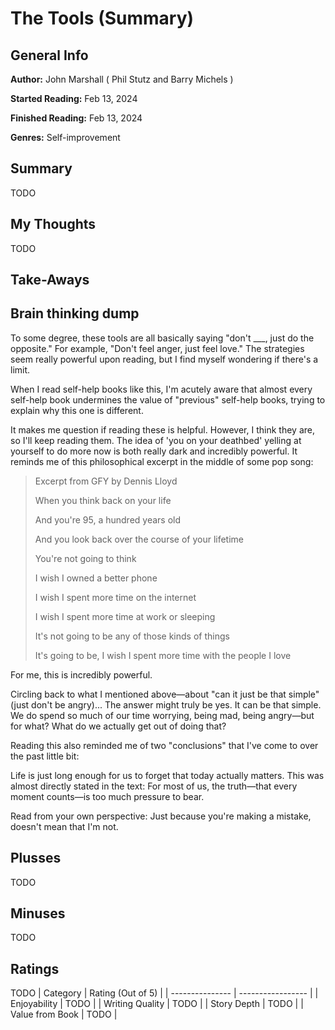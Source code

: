 # The Tools (Summary)

## General Info

**Author:** John Marshall ( Phil Stutz and Barry Michels )

**Started Reading:** Feb 13, 2024

**Finished Reading:** Feb 13, 2024

**Genres:** Self-improvement

## Summary

TODO

## My Thoughts

TODO

## Take-Aways

## Brain thinking dump

To some degree, these tools are all basically saying "don't \_\_\_, just do the opposite." For example, "Don't feel anger, just feel love." The strategies seem really powerful upon reading, but I find myself wondering if there's a limit.

When I read self-help books like this, I'm acutely aware that almost every self-help book undermines the value of "previous" self-help books, trying to explain why this one is different.

It makes me question if reading these is helpful.
However, I think they are, so I'll keep reading them.
The idea of 'you on your deathbed' yelling at yourself to do more now is both really dark and incredibly powerful. It reminds me of this philosophical excerpt in the middle of some pop song:

> Excerpt from GFY by Dennis Lloyd
>
> When you think back on your life
>
> And you're 95, a hundred years old
>
> And you look back over the course of your lifetime
>
> You're not going to think
>
> I wish I owned a better phone
>
> I wish I spent more time on the internet
>
> I wish I spent more time at work or sleeping
>
> It's not going to be any of those kinds of things
>
> It's going to be, I wish I spent more time with the people I love

For me, this is incredibly powerful.

Circling back to what I mentioned above—about "can it just be that simple" (just don't be angry)... The answer might truly be yes. It can be that simple. We do spend so much of our time worrying, being mad, being angry—but for what? What do we actually get out of doing that?

Reading this also reminded me of two "conclusions" that I've come to over the past little bit:

Life is just long enough for us to forget that today actually matters.
This was almost directly stated in the text:
For most of us, the truth—that every moment counts—is too much pressure to bear.

Read from your own perspective: Just because you're making a mistake, doesn't mean that I'm not.

## Plusses

TODO

## Minuses

TODO

## Ratings

TODO
| Category | Rating (Out of 5) |
| --------------- | ----------------- |
| Enjoyability | TODO |
| Writing Quality | TODO |
| Story Depth | TODO |
| Value from Book | TODO |
